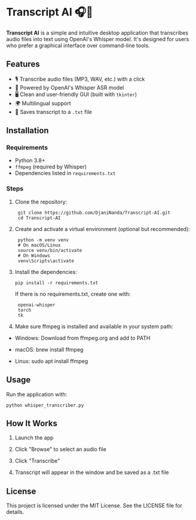 # Transcript AI 🎧🧠

**Transcript AI** is a simple and intuitive desktop application that transcribes audio files into text using OpenAI's Whisper model. It's designed for users who prefer a graphical interface over command-line tools.

## Features

- 🎙️ Transcribe audio files (MP3, WAV, etc.) with a click
- 🧠 Powered by OpenAI's Whisper ASR model
- 🖥️ Clean and user-friendly GUI (built with `tkinter`)
- 🌍 Multilingual support
- 💾 Saves transcript to a `.txt` file

## Installation

### Requirements

- Python 3.8+
- `ffmpeg` (required by Whisper)
- Dependencies listed in `requirements.txt`

### Steps

1. Clone the repository:

        git clone https://github.com/DjaniNanda/Transcript-AI.git
        cd Transcript-AI 

2. Create and activate a virtual environment (optional but recommended):
 
        python -m venv venv
        # On macOS/Linux
        source venv/bin/activate
        # On Windows
        venv\Scripts\activate
  
3. Install the dependencies:
 
       pip install -r requirements.txt
   
   If there is no requirements.txt, create one with:
   
        openai-whisper
        torch
        tk


5. Make sure ffmpeg is installed and available in your system path:

  - Windows: Download from ffmpeg.org and add to PATH
  
  - macOS: brew install ffmpeg
  
  - Linux: sudo apt install ffmpeg

## Usage
Run the application with:

    python whisper_transcriber.py  
    
## How It Works
  1. Launch the app
     
  2. Click "Browse" to select an audio file
     
  3. Click "Transcribe"
     
  4. Transcript will appear in the window and be saved as a .txt file
     
## License
This project is licensed under the MIT License. See the LICENSE file for details.
